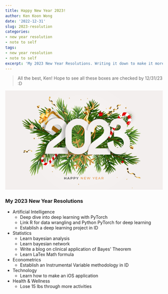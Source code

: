 ```yaml
---
title: Happy New Year 2023!
author: Ken Koon Wong
date: '2022-12-31'
slug: 2023-resolution
categories: 
- new year resolution
- note to self
tags: 
- new year resolution
- note to self
excerpt: 'My 2023 New Year Resolutions. Writing it down to make it more accountable'
---
```


> All the best, Ken! Hope to see all these boxes are checked by 12/31/23 :D

![](feature.jpg)

### My 2023 New Year Resolutions
- Artificial Intelligence
  - Deep dive into deep learning with PyTorch
  - Link R for data wrangling and Python PyTorch for deep learning
  - Establish a deep learning project in ID
- Statistics
  - Learn bayesian analysis
  - Learn bayesian network
  - Write a blog on clinical application of Bayes' Theorem
  - Learn LaTex Math formula
- Econometrics
  - Establish an Instrumental Variable methodology in ID
- Technology
  - Learn how to make an iOS application
- Health & Wellness
  - Lose 15 lbs through more activities



